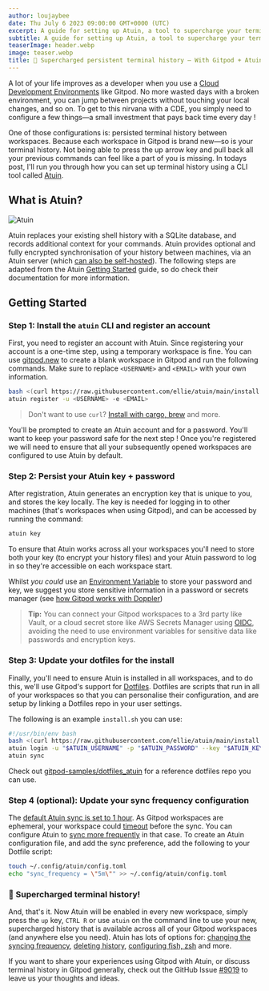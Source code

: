 ```yaml
---
author: loujaybee
date: Thu July 6 2023 09:00:00 GMT+0000 (UTC)
excerpt: A guide for setting up Atuin, a tool to supercharge your terminal history, and sync history across all your Gitpod workspaces. Download the Atuin CLI, register, update your Dotfiles and you're set!
subtitle: A guide for setting up Atuin, a tool to supercharge your terminal history, and sync history across all your Gitpod workspaces. Download the Atuin CLI, register, update your Dotfiles and you're set!
teaserImage: header.webp
image: teaser.webp
title: 🔋 Supercharged persistent terminal history — With Gitpod + Atuin
---
```


A lot of your life improves as a developer when you use a [Cloud Development Environments](/cde) like Gitpod. No more wasted days with a broken environment, you can jump between projects without touching your local changes, and so on. To get to this nirvana with a CDE, you simply need to configure a few things—a small investment that pays back time every day !

One of those configurations is: persisted terminal history between workspaces. Because each workspace in Gitpod is brand new—so is your terminal history. Not being able to press the up arrow key and pull back all your previous commands can feel like a part of you is missing. In todays post, I'll run you through how you can set up terminal history using a CLI tool called [Atuin](https://atuin.sh/).

## What is Atuin?

![Atuin](/images/guides/persisted-terminal-history-atuin/atuin.png)

Atuin replaces your existing shell history with a SQLite database, and records additional context for your commands. Atuin provides optional and fully encrypted synchronisation of your history between machines, via an Atuin server (which [can also be self-hosted](https://atuin.sh/docs/self-hosting/)). The following steps are adapted from the Atuin [Getting Started](https://atuin.sh/docs/guide/) guide, so do check their documentation for more information.

## Getting Started

### Step 1: Install the `atuin` CLI and register an account

First, you need to register an account with Atuin. Since registering your account is a one-time step, using a temporary workspace is fine. You can use [gitpod.new](https://gitpod.new/) to create a blank workspace in Gitpod and run the following commands. Make sure to replace `<USERNAME>` and `<EMAIL>` with your own information.

```sh
bash <(curl https://raw.githubusercontent.com/ellie/atuin/main/install.sh)
atuin register -u <USERNAME> -e <EMAIL>
```

> Don't want to use `curl`? [Install with cargo, brew](https://atuin.sh/docs/advanced-install) and more.

You'll be prompted to create an Atuin account and for a password. You'll want to keep your password safe for the next step ! Once you're registered we will need to ensure that all your subsequently opened workspaces are configured to use Atuin by default.

### Step 2: Persist your Atuin key + password

After registration, Atuin generates an encryption key that is unique to you, and stores the key locally. The key is needed for logging in to other machines (that's workspaces when using Gitpod), and can be accessed by running the command:

```sh
atuin key
```

To ensure that Atuin works across all your workspaces you'll need to store both your key (to encrypt your history files) and your Atuin password to log in so they're accessible on each workspace start.

Whilst _you could_ use an [Environment Variable](/docs/configure/projects/environment-variables#environment-variables) to store your password and key, we suggest you store sensitive information in a password or secrets manager (see [how Gitpod works with Doppler](/blog/securely-manage-development-secrets-with-doppler-and-gitpod))

> **Tip:** You can connect your Gitpod workspaces to a 3rd party like Vault, or a cloud secret store like AWS Secrets Manager using [OIDC](/docs/configure/workspaces/oidc), avoiding the need to use environment variables for sensitive data like passwords and encryption keys.

### Step 3: Update your dotfiles for the install

Finally, you'll need to ensure Atuin is installed in all workspaces, and to do this, we'll use Gitpod's support for [Dotfiles](/docs/configure/user-settings/dotfiles). Dotfiles are scripts that run in all of your workspaces so that you can personalise their configuration, and are setup by linking a Dotfiles repo in your user settings.

The following is an example `install.sh` you can use:

```bash
#!/usr/bin/env bash
bash <(curl https://raw.githubusercontent.com/ellie/atuin/main/install.sh)
atuin login -u "$ATUIN_USERNAME" -p "$ATUIN_PASSWORD" --key "$ATUIN_KEY"
atuin sync
```

Check out [gitpod-samples/dotfiles_atuin](https://github.com/gitpod-samples/dotfiles_atuin) for a reference dotfiles repo you can use.

### Step 4 (optional): Update your sync frequency configuration

The [default Atuin sync is set to 1 hour](https://atuin.sh/docs/config/#sync_frequency). As Gitpod workspaces are ephemeral, your workspace could [timeout](https://www.gitpod.io/docs/configure/workspaces/workspace-lifecycle#workspace-timeouts) before the sync. You can configure Atuin to [sync more frequently](https://atuin.sh/docs/config/#sync_frequency) in that case. To create an Atuin configuration file, and add the sync preference, add the following to your Dotfile script:

```sh
touch ~/.config/atuin/config.toml
echo "sync_frequency = \"5m\"" >> ~/.config/atuin/config.toml
```

### 🔋 Supercharged terminal history!

And, that's it. Now Atuin will be enabled in every new workspace, simply press the `up` key, `CTRL R` or use `atuin` on the command line to use your new, supercharged history that is available across all of your Gitpod workspaces (and anywhere else you need). Atuin has lots of options for: [changing the syncing frequency](https://atuin.sh/docs/config/#sync_frequency), [deleting history](https://atuin.sh/docs/commands/search), [configuring fish, zsh](https://atuin.sh/docs/key-binding) and more.

If you want to share your experiences using Gitpod with Atuin, or discuss terminal history in Gitpod generally, check out the GitHub Issue [#9019](https://github.com/gitpod-io/gitpod/issues/9019) to leave us your thoughts and ideas.
